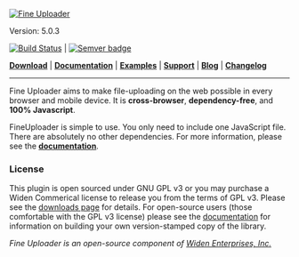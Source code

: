 [![Fine Uploader](http://fineuploader.com/img/FineUploader_logo.png)](http://fineuploader.com/)

Version: 5.0.3

[![Build Status](https://travis-ci.org/Widen/fine-uploader.png?branch=master)](https://travis-ci.org/Widen/fine-uploader) | [![Semver badge](http://calm-shore-6115.herokuapp.com/?label=SemVer&value=2.0.0&color=green)](http://semver.org/spec/v2.0.0.html)

[**Download**](http://fineuploader.com/downloads.html) |
[**Documentation**](http://docs.fineuploader.com) |
[**Examples**](http://fineuploader.com/demos) |
[**Support**](http://fineuploader.com/support.html) |
[**Blog**](http://blog.fineuploader.com/) |
[**Changelog**](http://blog.fineuploader.com/category/changelog/)

---

Fine Uploader aims to make file-uploading on the web possible in every browser and mobile device. It is **cross-browser**, **dependency-free**, and **100% Javascript**.

FineUploader is simple to use. You only need to include one JavaScript file. There are absolutely no other dependencies.
For more information, please see the [**documentation**](http://docs.fineuploader.com).

### License ###
This plugin is open sourced under GNU GPL v3 or you may purchase a Widen Commerical license to release you from the terms of
GPL v3.  Please see the [downloads page](http://fineuploader.com/downloads.html) for details.  For open-source users (those
comfortable with the GPL v3 license) please see the [documentation](http://docs.fineuploader.com) for information on building
your own version-stamped copy of the library.


*Fine Uploader is an open-source component of [Widen Enterprises, Inc.](http://www.widen.com/)*
